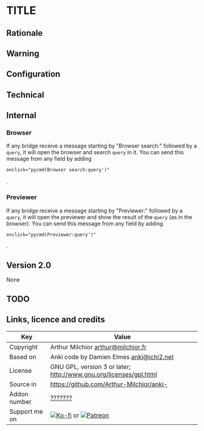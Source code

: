 # TITLE
## Rationale
## Warning
## Configuration
## Technical
## Internal

### Browser
If any bridge receive a message starting by "Browser search:" followed by a `query`, it will open the browser and search `query` in it. You can send this message from any field by adding 
```html
onclick="pycmd(Browser search:query')"
```
.

### Previewer
If any bridge receive a message starting by "Previewer:" followed by a `query`, it will open the previewer and show the result of the `query` (as in the browser). You can send this message from any field by adding
```html
onclick="pycmd(Previewer:query')"
```
.


## Version 2.0
None

## TODO

## Links, licence and credits

Key         |Value
------------|-------------------------------------------------------------------
Copyright   | Arthur Milchior <arthur@milchior.fr>
Based on    | Anki code by Damien Elmes <anki@ichi2.net>
License     | GNU GPL, version 3 or later; http://www.gnu.org/licenses/gpl.html
Source in   | https://github.com/Arthur-Milchior/anki-
Addon number| [???????](https://ankiweb.net/shared/info/???????)
Support me on| [![Ko-fi](https://ko-fi.com/img/Kofi_Logo_Blue.svg)](Ko-fi.com/arthurmilchior) or [![Patreon](http://www.milchior.fr/patreon.png)](https://www.patreon.com/bePatron?u=146206)
